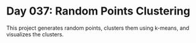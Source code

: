 # Day 037: Random Points Clustering

This project generates random points, clusters them using k-means, and visualizes the clusters.
